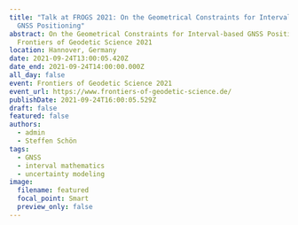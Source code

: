 ```yaml
---
title: "Talk at FROGS 2021: On the Geometrical Constraints for Interval-based
  GNSS Positioning"
abstract: On the Geometrical Constraints for Interval-based GNSS Positioning,
  Frontiers of Geodetic Science 2021
location: Hannover, Germany
date: 2021-09-24T13:00:05.420Z
date_end: 2021-09-24T14:00:00.000Z
all_day: false
event: Frontiers of Geodetic Science 2021
event_url: https://www.frontiers-of-geodetic-science.de/
publishDate: 2021-09-24T16:00:05.529Z
draft: false
featured: false
authors:
  - admin
  - Steffen Schön
tags:
  - GNSS
  - interval mathematics
  - uncertainty modeling
image:
  filename: featured
  focal_point: Smart
  preview_only: false
---
```

